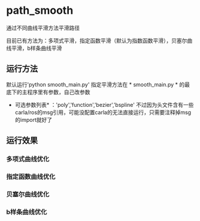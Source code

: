 # path_smooth
通过不同曲线平滑方法平滑路径

目前已有方法为：多项式平滑，指定函数平滑（默认为指数函数平滑），贝塞尔曲线平滑，b样条曲线平滑

## 运行方法

默认运行'python smooth_main.py'
指定平滑方法在 * smooth_main.py * 的最底下的主程序里有参数，自己改参数
* 可选参数列表* ：'poly','function','bezier','bspline'
不过因为头文件含有一些carla/ros的msg引用，可能没配置carla的无法直接运行，只需要注释掉msg 的import就好了

## 运行效果
### 多项式曲线优化
### 指定函数曲线优化
### 贝塞尔曲线优化
### b样条曲线优化

